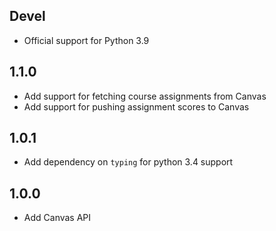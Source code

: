 ## Devel

- Official support for Python 3.9

## 1.1.0

- Add support for fetching course assignments from Canvas
- Add support for pushing assignment scores to Canvas

## 1.0.1

- Add dependency on `typing` for python 3.4 support

## 1.0.0

- Add Canvas API
